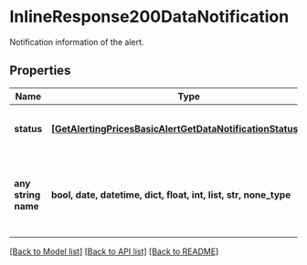 # InlineResponse200DataNotification

Notification information of the alert.

## Properties
Name | Type | Description | Notes
------------ | ------------- | ------------- | -------------
**status** | [**[GetAlertingPricesBasicAlertGetDataNotificationStatusItems]**](GetAlertingPricesBasicAlertGetDataNotificationStatusItems.md) | Status of a notification per channel. | [optional] 
**any string name** | **bool, date, datetime, dict, float, int, list, str, none_type** | any string name can be used but the value must be the correct type | [optional]

[[Back to Model list]](../README.md#documentation-for-models) [[Back to API list]](../README.md#documentation-for-api-endpoints) [[Back to README]](../README.md)


